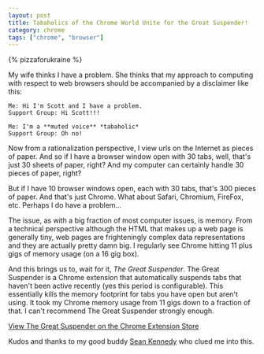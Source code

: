```yaml
---
layout: post
title: Tabaholics of the Chrome World Unite for the Great Suspender!
category: chrome
tags: ["chrome", "browser"]
---
```

{% pizzaforukraine  %}

My wife thinks I have a problem.  She thinks that my approach to computing with respect to web browsers should be accompanied by a disclaimer like this:

    Me: Hi I'm Scott and I have a problem.
    Support Group: Hi Scott!!!
    
    Me: I'm a **muted voice** *tabaholic*
    Support Group: Oh no!

Now from a rationalization perspective, I view urls on the Internet as pieces of paper.  And so if I have a browser window open with 30 tabs, well, that's just 30 sheets of paper, right?  And my computer can certainly handle 30 pieces of paper, right?

But if I have 10 browser windows open, each with 30 tabs, that's 300 pieces of paper.  And that's just Chrome.  What about Safari, Chromium, FireFox, etc.  Perhaps I do have a problem...

The issue, as with a big fraction of most computer issues, is memory.  From a technical perspective although the HTML that makes up a web page is generally tiny, web pages are frighteningly complex data representations and they are actually pretty damn big.  I regularly see Chrome hitting 11 plus gigs of memory usage (on a 16 gig box).

And this brings us to, wait for it, *The Great Suspender*.  The Great Suspender is a Chrome extension that automatically suspends tabs that haven't been active recently (yes this period is configurable).  This essentially kills the memory footprint for tabs you have open but aren't using.  It took my Chrome memory usage from 11 gigs down to a fraction of that.  I can't recommend The Great Suspender strongly enough.

[View The Great Suspender on the Chrome Extension Store](https://chrome.google.com/webstore/detail/the-great-suspender/klbibkeccnjlkjkiokjodocebajanakg?hl=en)

Kudos and thanks to my good buddy [Sean Kennedy](https;//csphere.github.io/) who clued me into this.  